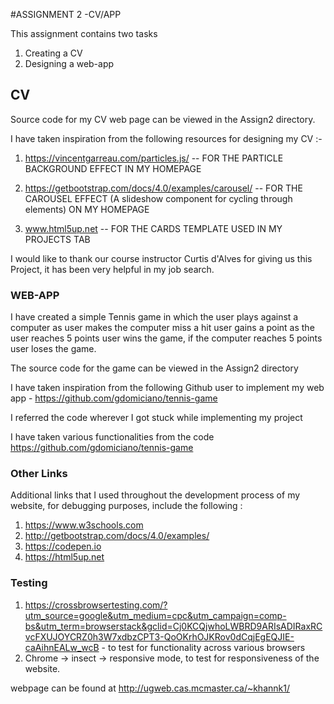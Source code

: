 #ASSIGNMENT 2 -CV/APP

This assignment contains two tasks

1) Creating a CV
2) Designing a web-app

## CV
Source code for my CV web page can be viewed in the Assign2 directory.

I have taken inspiration from the following resources for designing my CV :-
1) https://vincentgarreau.com/particles.js/ -- FOR THE PARTICLE BACKGROUND EFFECT IN MY HOMEPAGE

2) https://getbootstrap.com/docs/4.0/examples/carousel/ -- FOR THE CAROUSEL EFFECT (A slideshow component for cycling through elements) ON MY HOMEPAGE

3) www.html5up.net  -- FOR THE CARDS TEMPLATE USED IN MY PROJECTS TAB

I would like to thank our course instructor Curtis d'Alves for giving us this Project, it has been very helpful in my job search.

### WEB-APP
 I have created a simple Tennis game in which the user plays against a computer  as user makes the computer miss a hit user gains a point as the user reaches 5 points user wins the game, if the computer reaches 5 points user loses the game.

 The source code for the game can be viewed in the Assign2 directory

 I have taken inspiration from the following Github user to implement my web app - https://github.com/gdomiciano/tennis-game

 I referred the code wherever I got stuck while implementing my project
 
 
 I have taken various functionalities from the code https://github.com/gdomiciano/tennis-game



### Other Links
Additional links that I used throughout the development process of my website, for debugging purposes, include the following :
1. https://www.w3schools.com
2. http://getbootstrap.com/docs/4.0/examples/
3. https://codepen.io
4. https://html5up.net

### Testing 
1. https://crossbrowsertesting.com/?utm_source=google&utm_medium=cpc&utm_campaign=comp-bs&utm_term=browserstack&gclid=Cj0KCQjwhoLWBRD9ARIsADIRaxRCvcFXUJOYCRZ0h3W7xdbzCPT3-QoOKrhOJKRov0dCqjEgEQJIE-caAihnEALw_wcB - to test for functionality across various browsers 
2. Chrome -> insect -> responsive mode, to test for responsiveness of the website.

webpage can be found at http://ugweb.cas.mcmaster.ca/~khannk1/

